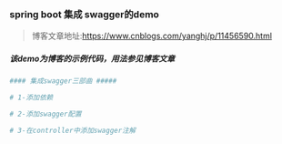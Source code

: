 ### spring boot 集成 swagger的demo

> 博客文章地址:https://www.cnblogs.com/yanghj/p/11456590.html



##### 该demo为博客的示例代码，用法参见博客文章

``` bash
#### 集成swagger三部曲 #####

# 1-添加依赖

# 2-添加swagger配置

# 3-在controller中添加swagger注解

```